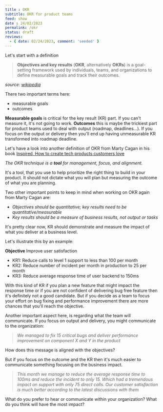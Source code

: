 ```yaml
---
title : OKR
subtitle: OKR for product teams
feed: show
date : 24/02/2023
permalink: /okr
status: draft
reviews:
  - { date: 02/24/2023, comment: 'seeded' }
---
```

Let's start with a definition

> **Objectives and key results** (**OKR**, alternatively **OKRs**) is a goal-setting framework used by individuals, teams, and organizations to define measurable goals and track their outcomes.  

*source: [wikipedia](https://en.wikipedia.org/wiki/OKR)*

There two important terms here:
- measurable goals
- outcomes

**Measurable goals** is critical for the key result (KR) part. If you can't measure it, it's not going to work.
**Outcomes** this is maybe the trickiest part for product teams used to deal with output (roadmap, deadlines...). If you focus on the output or delivery then you'll end up having unmeasurable KR transformed into roadmap deadline.

Let's have a look into another definition of OKR from Marty Cagan in his book [Inspired, How to create tech products customers love](https://www.goodreads.com/book/show/35249663-inspired)

*The OKR technique is a **tool** for management, focus, and alignment.*

It's a tool, that you use to help prioritize the right thing to build in your product. It should not dictate what you will plan but measuring the outcome of what you are planning.

Two other important points to keep in mind when working on OKR again from Marty Cagan are:
- *Objectives should be quantitative; key results need to be quantitative/measurable*
- *Key results should be a measure of business results, not output or tasks*

It's pretty clear now, KR should demonstrate and measure the impact of what you deliver at a business level.

Let's illustrate this by an example:

**Objective**
Improve user satisfaction
- KR1: Reduce calls to level 1 support to less than 100 per month
- KR2: Reduce number of incident per month in production to 25 per month
- KR3: Reduce average response time of user backend to 150ms

With this kind of KR if you plan a new feature that might impact the response time or if you are not confident of delivering bug free feature then it's definitely not a good candidate.
But if you decide as a team to focus your effort on bug fixing and performance improvement there are more chances that you'll reach the objective.

Another important aspect here, is regarding what the team will communicate. If you focus on output and delivery, you might communicate to the organization:

> *We managed to fix 15 critical bugs and deliver performance improvement on component X and Y in the product*

How does this message is aligned with the objectives? 

But if you focus on the outcome and the KR then it's much easier to communicate something focusing on the business impact.

> *This month we manage to reduce the average response time to 100ms and reduce the incident to only 15. Which had a tremendous impact on support with only 75 direct calls. Our customer satisfaction is much better according to the latest discussions with them*

What do you prefer to hear or communicate within your organization? What do you think will have the most impact? 